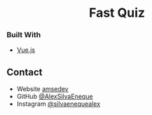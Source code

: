 <!-- Please update value in the {}  -->

<h1 align="center">Fast Quiz</h1>



### Built With

<!-- This section should list any major frameworks that you built your project using. Here are a few examples.-->

- [Vue.js](https://vuejs.org/)



## Contact

- Website [amsedev](https://amsedev.vercel.app/)
- GitHub [@AlexSilvaEneque](https://github.com/AlexSilvaEneque)
- Instagram [@silvaenequealex](https://www.instagram.com/silvaenequealex/)